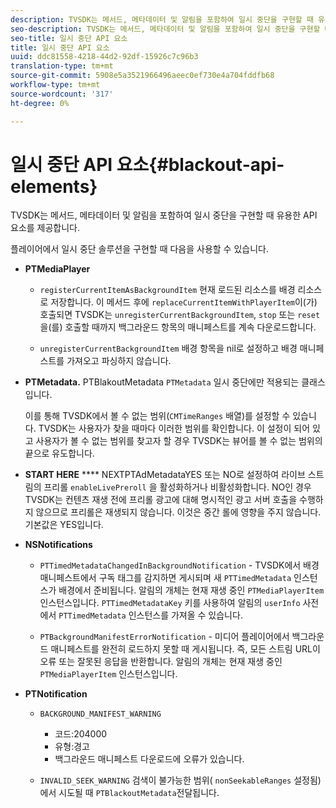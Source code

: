 ```yaml
---
description: TVSDK는 메서드, 메타데이터 및 알림을 포함하여 일시 중단을 구현할 때 유용한 API 요소를 제공합니다.
seo-description: TVSDK는 메서드, 메타데이터 및 알림을 포함하여 일시 중단을 구현할 때 유용한 API 요소를 제공합니다.
seo-title: 일시 중단 API 요소
title: 일시 중단 API 요소
uuid: ddc81558-4218-44d2-92df-15926c7c96b3
translation-type: tm+mt
source-git-commit: 5908e5a3521966496aeec0ef730e4a704fddfb68
workflow-type: tm+mt
source-wordcount: '317'
ht-degree: 0%

---
```



# 일시 중단 API 요소{#blackout-api-elements}

TVSDK는 메서드, 메타데이터 및 알림을 포함하여 일시 중단을 구현할 때 유용한 API 요소를 제공합니다.

플레이어에서 일시 중단 솔루션을 구현할 때 다음을 사용할 수 있습니다.

* **PTMediaPlayer**

   * `registerCurrentItemAsBackgroundItem` 현재 로드된 리소스를 배경 리소스로 저장합니다. 이 메서드 후에 `replaceCurrentItemWithPlayerItem`이(가) 호출되면 TVSDK는 `unregisterCurrentBackgroundItem`, `stop` 또는 `reset`을(를) 호출할 때까지 백그라운드 항목의 매니페스트를 계속 다운로드합니다.

   * `unregisterCurrentBackgroundItem` 배경 항목을 nil로 설정하고 배경 매니페스트를 가져오고 파싱하지 않습니다.

* **PTMetadata.** PTBlakoutMetadata `PTMetadata` 일시 중단에만 적용되는 클래스입니다.

   이를 통해 TVSDK에서 볼 수 없는 범위(`CMTimeRanges` 배열)를 설정할 수 있습니다. TVSDK는 사용자가 찾을 때마다 이러한 범위를 확인합니다. 이 설정이 되어 있고 사용자가 볼 수 없는 범위를 찾고자 할 경우 TVSDK는 뷰어를 볼 수 없는 범위의 끝으로 유도합니다.

* **START HERE** **** NEXTPTAdMetadataYES 또는 NO로 설정하여 라이브 스트림의 프리롤 `enableLivePreroll` 을 활성화하거나 비활성화합니다. NO인 경우 TVSDK는 컨텐츠 재생 전에 프리롤 광고에 대해 명시적인 광고 서버 호출을 수행하지 않으므로 프리롤은 재생되지 않습니다. 이것은 중간 롤에 영향을 주지 않습니다. 기본값은 YES입니다.

* **NSNotifications**

   * `PTTimedMetadataChangedInBackgroundNotification` - TVSDK에서 배경 매니페스트에서 구독 태그를 감지하면 게시되며 새  `PTTimedMetadata` 인스턴스가 배경에서 준비됩니다. 알림의 개체는 현재 재생 중인 `PTMediaPlayerItem` 인스턴스입니다. `PTTimedMetadataKey` 키를 사용하여 알림의 `userInfo` 사전에서 `PTTimedMetadata` 인스턴스를 가져올 수 있습니다.

   * `PTBackgroundManifestErrorNotification` - 미디어 플레이어에서 백그라운드 매니페스트를 완전히 로드하지 못할 때 게시됩니다. 즉, 모든 스트림 URL이 오류 또는 잘못된 응답을 반환합니다. 알림의 개체는 현재 재생 중인 `PTMediaPlayerItem` 인스턴스입니다.

* **PTNotification**

   * `BACKGROUND_MANIFEST_WARNING`

      * 코드:204000
      * 유형:경고
      * 백그라운드 매니페스트 다운로드에 오류가 있습니다.
   * `INVALID_SEEK_WARNING` 검색이 불가능한 범위( `nonSeekableRanges` 설정됨)에서 시도될 때  `PTBlackoutMetadata`전달됩니다.


